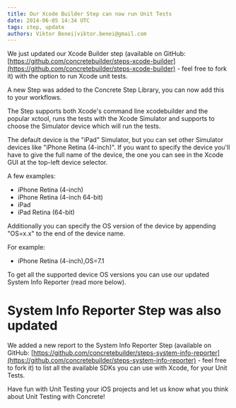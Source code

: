 ```yaml
---
title: Our Xcode Builder Step can now run Unit Tests
date: 2014-06-05 14:34 UTC
tags: step, update
authors: Viktor Benei|viktor.benei@gmail.com
---
```


We just updated our Xcode Builder step (available on GitHub: [https://github.com/concretebuilder/steps-xcode-builder](https://github.com/concretebuilder/steps-xcode-builder) - feel free to fork it) with the option to run Xcode unit tests.

A new Step was added to the Concrete Step Library, you can now add this to your workflows.

The Step supports both Xcode's command line xcodebuilder and the popular xctool, runs the tests with the Xcode Simulator and supports to choose the Simulator device which will run the tests. 

The default device is the "iPad" Simulator, but you can set other Simulator devices like "iPhone Retina (4-inch)". If you want to specify the device you'll have to give the full name of the device, the one you can see in the Xcode GUI at the top-left device selector.

A few examples:

- iPhone Retina (4-inch)
- iPhone Retina (4-inch 64-bit)
- iPad
- iPad Retina (64-bit)

Additionally you can specify the OS version of the device by appending "OS=x.x" to the end of the device name.

For example: 

- iPhone Retina (4-inch),OS=7.1

To get all the supported device OS versions you can use our updated System Info Reporter (read more below).


# System Info Reporter Step was also updated

We added a new report to the System Info Reporter Step (available on GitHub: [https://github.com/concretebuilder/steps-system-info-reporter](https://github.com/concretebuilder/steps-system-info-reporter) - feel free to fork it) to list all the available SDKs you can use with Xcode, for your Unit Tests.


Have fun with Unit Testing your iOS projects and let us know what you think about Unit Testing with Concrete!